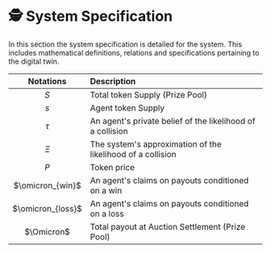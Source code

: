 # 🕵️ System Specification

In this section the system specification is detailed for the system. This includes mathematical definitions, relations and specifications pertaining to the digital twin.

| Notations | Description |
| :---: | :--- | 
| $S$ | Total token Supply (Prize Pool) |
| $s$ | Agent token Supply |
| $\tau$ | An agent's private belief of the likelihood of a collision |
| $\Xi$ | The system's approximation of the likelihood of a collision |
| $P$ | Token price |
| $\omicron_{win}$ | An agent's claims on payouts conditioned on a win |
| $\omicron_{loss}$ | An agent's claims on payouts conditioned on a loss |
| $\Omicron$ | Total payout at Auction Settlement (Prize Pool)|
